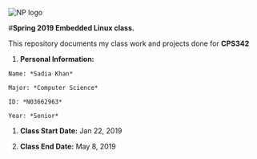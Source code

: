 ![NP logo](https://www.newpaltz.edu/media/identity/logos/newpaltzlogo.jpg)

#**Spring 2019 Embedded Linux class.** 

This repository documents my class work and projects done for **CPS342**

   1. **Personal Information:**
	
	Name: *Sadia Khan*
	
	Major: *Computer Science*
	
	ID: *N03662963*
	
	Year: *Senior*

   1. **Class Start Date:** Jan 22, 2019
  
   3. **Class End Date:** May 8, 2019

